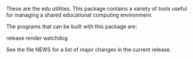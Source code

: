 These are the edu utilities. This package contains a variety of tools useful for
managing a shared educational computing environment.

The programs that can be built with this package are:

  release render watchdog

See the file NEWS for a list of major changes in the current release.
